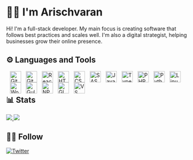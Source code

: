 # 🙋‍♂️ I'm Arischvaran

Hi! I'm a full-stack developer. My main focus is creating software that follows best practices and scales well. I'm also a digital strategist, helping businesses grow their online presence.

## ⚙ Languages and Tools

<img style="margin-left: 10px;" align="left" alt="Git" width="30px" src="https://cdn.jsdelivr.net/gh/devicons/devicon@latest/icons/git/git-original.svg">
<img style="margin-left: 10px;" align="left" alt="GitHub" width="30px" src="https://cdn.jsdelivr.net/gh/devicons/devicon@latest/icons/github/github-original.svg">
<img style="margin-left: 10px;" align="left" alt="React" width="30px" src="https://cdn.jsdelivr.net/gh/devicons/devicon@latest/icons/react/react-original.svg">
<img style="margin-left: 10px;" align="left" alt="HTML" width="30px" src="https://cdn.jsdelivr.net/gh/devicons/devicon@latest/icons/html5/html5-original.svg">
<img style="margin-left: 10px;" align="left" alt="CSS" width="30px" src="https://cdn.jsdelivr.net/gh/devicons/devicon@latest/icons/css3/css3-original.svg">
<img style="margin-left: 10px;" align="left" alt="SASS" width="30px" src="https://cdn.jsdelivr.net/gh/devicons/devicon@latest/icons/sass/sass-original.svg">
<img style="margin-left: 10px;" align="left" alt="Javascript" width="30px" src="https://cdn.jsdelivr.net/gh/devicons/devicon@latest/icons/javascript/javascript-original.svg">
<img style="margin-left: 10px;" align="left" alt="Typescript" width="30px" src="https://cdn.jsdelivr.net/gh/devicons/devicon@latest/icons/typescript/typescript-original.svg">
<img style="margin-left: 10px;" align="left" alt="PHP" width="30px" src="https://cdn.jsdelivr.net/gh/devicons/devicon@latest/icons/php/php-original.svg">
<img style="margin-left: 10px;" align="left" alt="Python" width="30px" src="https://cdn.jsdelivr.net/gh/devicons/devicon@latest/icons/python/python-original.svg">
<img style="margin-left: 10px;" align="left" alt="Linux" width="30px" src="https://cdn.jsdelivr.net/gh/devicons/devicon@latest/icons/linux/linux-original.svg">
<img style="margin-left: 10px;" align="left" alt="WordPress" width="30px" src="https://cdn.jsdelivr.net/gh/devicons/devicon@latest/icons/wordpress/wordpress-original.svg">
<img style="margin-left: 10px;" align="left" alt="Gulp" width="30px" src="https://cdn.jsdelivr.net/gh/devicons/devicon@latest/icons/gulp/gulp-plain.svg">
<img style="margin-left: 10px;" align="left" alt="NPM" width="30px" src="https://cdn.jsdelivr.net/gh/devicons/devicon@latest/icons/npm/npm-original-wordmark.svg">
<img style="margin-left: 10px;" align="left" alt="GIMP" width="30px" src="https://cdn.jsdelivr.net/gh/devicons/devicon@latest/icons/gimp/gimp-original.svg">
<img style="margin-left: 10px;" align="left" alt="VS Code" width="30px" src="https://cdn.jsdelivr.net/gh/devicons/devicon@latest/icons/vscode/vscode-original.svg">

<br />
<br />

<!-- Stats -->

## 📊 Stats

<a href="https://github.com/Arisch24/">
  <img src="https://github-readme-stats.vercel.app/api/top-langs/?username=arisch24&theme=noctis_minimus&layout=donut">
</a>
<a href="https://github.com/Arisch24/">
  <img src="https://github-readme-stats.vercel.app/api?username=arisch24&show_icons=true&theme=radical">
</a>

## 👩‍💻 Follow

[![Twitter](https://img.shields.io/twitter/follow/arisch_24?color=0E7FC0&logo=x&style=for-the-badge&label=Twitter)](https://twitter.com/Arisch_24)

<!---
Arisch24/Arisch24 is a ✨ special ✨ repository because its `README.md` (this file) appears on your GitHub profile.
You can click the Preview link to take a look at your changes.
--->
